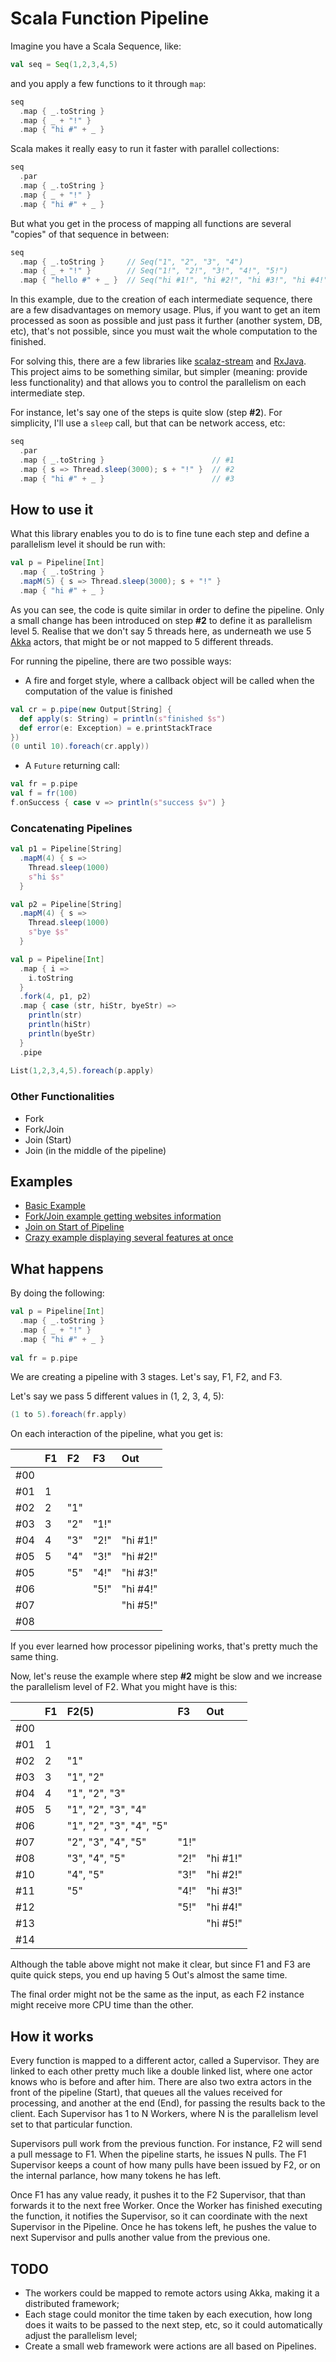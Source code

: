 # Scala Function Pipeline

Imagine you have a Scala Sequence, like:

```scala
val seq = Seq(1,2,3,4,5)
```

and you apply a few functions to it through `map`:

```scala
seq
  .map { _.toString }
  .map { _ + "!" }
  .map { "hi #" + _ }
```

Scala makes it really easy to run it faster with parallel collections:

```scala
seq
  .par
  .map { _.toString }
  .map { _ + "!" }
  .map { "hi #" + _ }
```

But what you get in the process of mapping all functions are several "copies" of that sequence in between:

```scala
seq
  .map { _.toString }     // Seq("1", "2", "3", "4")
  .map { _ + "!" }        // Seq("1!", "2!", "3!", "4!", "5!")
  .map { "hello #" + _ }  // Seq("hi #1!", "hi #2!", "hi #3!", "hi #4!", "hi #5!")
```


In this example, due to the creation of each intermediate sequence, there are a few disadvantages on memory usage. Plus, if you want to get an item processed as soon as possible and just pass it further (another system, DB, etc), that's not possible, since you must wait the whole computation to the finished.

For solving this, there are a few libraries like [scalaz-stream](https://github.com/scalaz/scalaz-stream) and [RxJava](https://github.com/Netflix/RxJava). This project aims to be something similar, but simpler (meaning: provide less functionality) and that allows you to control the parallelism on each intermediate step.

For instance, let's say one of the steps is quite slow (step **#2**). For simplicity, I'll use a `sleep` call, but that can be network access, etc:

```scala
seq
  .par
  .map { _.toString }                        // #1
  .map { s => Thread.sleep(3000); s + "!" }  // #2
  .map { "hi #" + _ }                        // #3
```

## How to use it

What this library enables you to do is to fine tune each step and define a parallelism level it should be run with:

```scala
val p = Pipeline[Int]
  .map { _.toString }
  .mapM(5) { s => Thread.sleep(3000); s + "!" }
  .map { "hi #" + _ }
```

As you can see, the code is quite similar in order to define the pipeline. Only a small change has been introduced on step **#2** to define it as parallelism level 5. Realise that we don't say 5 threads here, as underneath we use 5 [Akka](http://akka.io) actors, that might be or not mapped to 5 different threads.

For running the pipeline, there are two possible ways:

* A fire and forget style, where a callback object will be called when the computation of the value is finished

```scala
val cr = p.pipe(new Output[String] {
  def apply(s: String) = println(s"finished $s")
  def error(e: Exception) = e.printStackTrace
})
(0 until 10).foreach(cr.apply))
```

* A `Future` returning call:

```scala
val fr = p.pipe
val f = fr(100)
f.onSuccess { case v => println(s"success $v") }
```

### Concatenating Pipelines

```scala
val p1 = Pipeline[String]
  .mapM(4) { s =>
    Thread.sleep(1000)
    s"hi $s"
  }

val p2 = Pipeline[String]
  .mapM(4) { s =>
    Thread.sleep(1000)
    s"bye $s"
  }

val p = Pipeline[Int]
  .map { i =>
    i.toString
  }
  .fork(4, p1, p2)
  .map { case (str, hiStr, byeStr) =>
  	println(str)
  	println(hiStr)
  	println(byeStr)
  }
  .pipe
  
List(1,2,3,4,5).foreach(p.apply)
```

### Other Functionalities

* Fork
* Fork/Join
* Join (Start)
* Join (in the middle of the pipeline)


## Examples

* [Basic Example](src/test/scala/co/torri/pipeline/examples/Example.scala)
* [Fork/Join example getting websites information](src/test/scala/co/torri/pipeline/examples/FullExample.scala)
* [Join on Start of Pipeline](src/test/scala/co/torri/pipeline/examples/JoinExample.scala)
* [Crazy example displaying several features at once](src/test/scala/co/torri/pipeline/examples/Fork_ForkJoin_JoinExample.scala)


## What happens

By doing the following: 

```scala
val p = Pipeline[Int]
  .map { _.toString }
  .map { _ + "!" }
  .map { "hi #" + _ }
  
val fr = p.pipe
```

We are creating a pipeline with 3 stages. Let's say, F1, F2, and F3.

Let's say we pass 5 different values in (1, 2, 3, 4, 5):

```scala
(1 to 5).foreach(fr.apply)
```

On each interaction of the pipeline, what you get is:

|     | F1   | F2   | F3   | Out      |
|:----|:-----|:-----|:-----|:---------|
| #00 |      |      |      |          |
| #01 | 1    |      |      |          |
| #02 | 2    | "1"  |      |          |
| #03 | 3    | "2"  | "1!" |          |
| #04 | 4    | "3"  | "2!" | "hi #1!" | 
| #05 | 5    | "4"  | "3!" | "hi #2!" |
| #05 |      | "5"  | "4!" | "hi #3!" |
| #06 |      |      | "5!" | "hi #4!" |
| #07 |      |      |      | "hi #5!" |
| #08 |      |      |      |          |

If you ever learned how processor pipelining works, that's pretty much the same thing.

Now, let's reuse the example where step **#2** might be slow and we increase the parallelism level of F2. What you might have is this:

|     | F1   | F2(5)                   | F3   | Out      |
|:----|:-----|:------------------------|:-----|:---------|
| #00 |      |                         |      |          |
| #01 | 1    |                         |      |          |
| #02 | 2    | "1"                     |      |          |
| #03 | 3    | "1", "2"                |      |          |
| #04 | 4    | "1", "2", "3"           |      |          | 
| #05 | 5    | "1", "2", "3", "4"      |      |          |
| #06 |      | "1", "2", "3", "4", "5" |      |          |
| #07 |      |      "2", "3", "4", "5" | "1!" |          |
| #08 |      |           "3", "4", "5" | "2!" | "hi #1!" |
| #10 |      |                "4", "5" | "3!" | "hi #2!" |
| #11 |      |                     "5" | "4!" | "hi #3!" |
| #12 |      |                         | "5!" | "hi #4!" |
| #13 |      |                         |      | "hi #5!" |
| #14 |      |                         |      |          |

Although the table above might not make it clear, but since F1 and F3 are quite quick steps, you end up having 5 Out's almost the same time. 

The final order might not be the same as the input, as each F2 instance might receive more CPU time than the other.


## How it works

Every function is mapped to a different actor, called a Supervisor. They are linked to each other pretty much like a double linked list, where one actor knows who is before and after him. There are also two extra actors in the front of the pipeline (Start), that queues all the values received for processing, and another at the end (End), for passing the results back to the client. Each Supervisor has 1 to N Workers, where N is the parallelism level set to that particular function.

Supervisors pull work from the previous function. For instance, F2 will send a pull message to F1. When the pipeline starts, he issues N pulls. The F1 Supervisor keeps a count of how many pulls have been issued by F2, or on the internal parlance, how many tokens he has left.

Once F1 has any value ready, it pushes it to the F2 Supervisor, that than forwards it to the next free Worker. Once the Worker has finished executing the function, it notifies the Supervisor, so it can coordinate with the next Supervisor in the Pipeline. Once he has tokens left, he pushes the value to next Supervisor and pulls another value from the previous one.


## TODO

* The workers could be mapped to remote actors using Akka, making it a distributed framework;
* Each stage could monitor the time taken by each execution, how long does it waits to be passed to the next step, etc, so it could automatically adjust the parallelism level;
* Create a small web framework were actions are all based on Pipelines.
